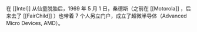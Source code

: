在 [[Intel]] 从仙童脱胎后，1969 年 5 月 1 日，桑德斯（之前在 [[Motorola]] ，后来去了 [[FairChild]] ）也带着 7 个人另立门户，成立了超微半导体（Advanced Micro Devices, AMD）。
